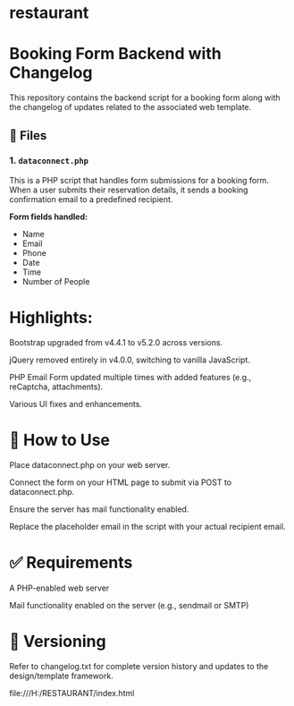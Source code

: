 # restaurant

# Booking Form Backend with Changelog

This repository contains the backend script for a booking form along with the changelog of updates related to the associated web template.

## 📁 Files

### 1. `dataconnect.php`

This is a PHP script that handles form submissions for a booking form. When a user submits their reservation details, it sends a booking confirmation email to a predefined recipient.

**Form fields handled:**
- Name
- Email
- Phone
- Date
- Time
- Number of People

# Highlights:

Bootstrap upgraded from v4.4.1 to v5.2.0 across versions.

jQuery removed entirely in v4.0.0, switching to vanilla JavaScript.

PHP Email Form updated multiple times with added features (e.g., reCaptcha, attachments).

Various UI fixes and enhancements.

# 🚀 How to Use
Place dataconnect.php on your web server.

Connect the form on your HTML page to submit via POST to dataconnect.php.

Ensure the server has mail functionality enabled.

Replace the placeholder email in the script with your actual recipient email.

# ✅ Requirements
A PHP-enabled web server

Mail functionality enabled on the server (e.g., sendmail or SMTP)

# 📌 Versioning
Refer to changelog.txt for complete version history and updates to the design/template framework.

file:///H:/RESTAURANT/index.html
